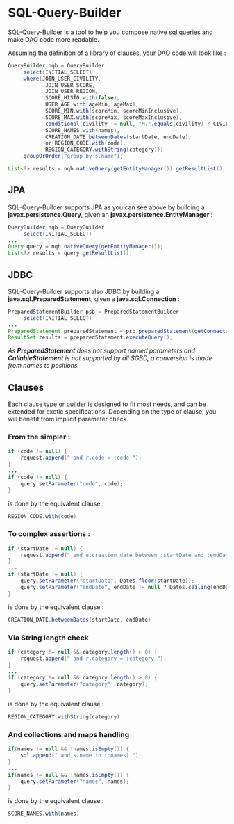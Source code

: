# SQL-Query-Builder

SQL-Query-Builder is a tool to help you compose native sql queries and make DAO code more readable.

Assuming the definition of a library of clauses, your DAO code will look like :

```java
QueryBuilder nqb = QueryBuilder
	.select(INITIAL_SELECT)
	.where(JOIN_USER_CIVILITY,
			JOIN_USER_SCORE,
			JOIN_USER_REGION,
			SCORE_HISTO.with(false),
			USER_AGE.with(ageMin, ageMax),
			SCORE_MIN.with(scoreMin, scoreMinInclusive),
			SCORE_MAX.with(scoreMax, scoreMaxInclusive),
			conditional(civility != null, "M.".equals(civility) ? CIVILITY_MR : CIVILITY_NOT_MR),
			SCORE_NAMES.with(names),
			CREATION_DATE.betweenDates(startDate, endDate),
			or(REGION_CODE.with(code),
			REGION_CATEGORY.withString(category)))
	.groupOrOrder("group by s.name");

List<?> results = nqb.nativeQuery(getEntityManager()).getResultList();
```

## JPA
SQL-Query-Builder supports JPA as you can see above by building a **javax.persistence.Query**, given an **javax.persistence.EntityManager** :
```java
QueryBuilder nqb = QueryBuilder
	.select(INITIAL_SELECT)
...
Query query = nqb.nativeQuery(getEntityManager());
List<?> results = query.getResultList();
```

## JDBC
SQL-Query-Builder supports also JDBC by building a **java.sql.PreparedStatement**, given a **java.sql.Connection** :
```java
PreparedStatementBuilder psb = PreparedStatementBuilder
	.select(INITIAL_SELECT)
...
PreparedStatement preparedStatement = psb.preparedStatement(getConnection());
ResultSet results = preparedStatement.executeQuery();
```
*As __PreparedStatement__ does not support named parameters and __CallableStatement__ is not supported by all SGBD, a conversion is made from names to positions.* 

## Clauses
Each clause type or builder is designed to fit most needs, and can be extended for exotic specifications.
Depending on the type of clause, you will benefit from implicit parameter check.

### From the simpler :
```java
if (code != null) {
	request.append(" and r.code = :code ");
}
...
if (code != null) {
    query.setParameter("code", code);
}
```
is done by the equivalent clause :
```java
REGION_CODE.with(code)
```

### To complex assertions :
```java
if (startDate != null) {
	request.append(" and u.creation_date between :startDate and :endDate ");
}
...
if (startDate != null) {
    query.setParameter("startDate", Dates.floor(startDate));
    query.setParameter("endDate", endDate != null ? Dates.ceiling(endDate) : Dates.ceiling(startDate));
}
```
is done by the equivalent clause :
```java
CREATION_DATE.betweenDates(startDate, endDate)
```

### Via String length check
```java
if (category != null && category.length() > 0) {
	request.append(" and r.category = :category ");
}
...
if (category != null && category.length() > 0) {
    query.setParameter("category", category);
}
```
is done by the equivalent clause :
```java
REGION_CATEGORY.withString(category)
```

### And collections and maps handling
```java
if(names != null && !names.isEmpty()) {
	sql.append(" and s.name in (:names) ");
}
...
if(names != null && !names.isEmpty()) {
	query.setParameter("names", names);
}
```
is done by the equivalent clause :
```java
SCORE_NAMES.with(names)
```
